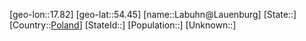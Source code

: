 ﻿---
location: [54.45,17.82]
type: City
tags:
- geo/City


SpocWebEntityId: 31776
isDeleted: false
confidential: public

---
[geo-lon::17.82]
[geo-lat::54.45]
[name::Labuhn@Lauenburg]
[State::]
[Country::[Poland](geo/Continent/Europe/Poland.md)]
[StateId::]
[Population::]
[Unknown::]

